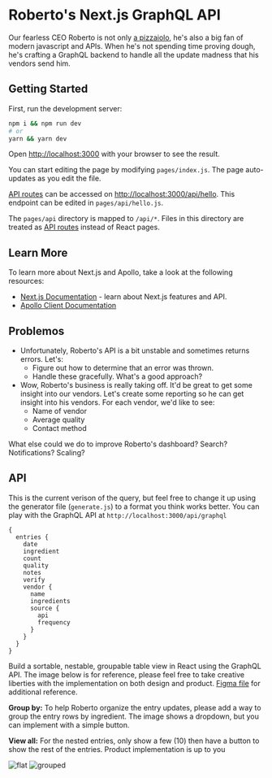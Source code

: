 # Roberto's Next.js GraphQL API

Our fearless CEO Roberto is not only [a pizzaiolo](https://github.com/monographhq/robertos/blob/main/README.md#roberto-il-pizzaiolo-), he's also a big fan of modern javascript and APIs. When he's not spending time proving dough, he's crafting a GraphQL backend to handle all the update madness that his vendors send him.

## Getting Started

First, run the development server:

```bash
npm i && npm run dev
# or
yarn && yarn dev
```

Open [http://localhost:3000](http://localhost:3000) with your browser to see the result.

You can start editing the page by modifying `pages/index.js`. The page auto-updates as you edit the file.

[API routes](https://nextjs.org/docs/api-routes/introduction) can be accessed on [http://localhost:3000/api/hello](http://localhost:3000/api/hello). This endpoint can be edited in `pages/api/hello.js`.

The `pages/api` directory is mapped to `/api/*`. Files in this directory are treated as [API routes](https://nextjs.org/docs/api-routes/introduction) instead of React pages.

## Learn More

To learn more about Next.js and Apollo, take a look at the following resources:

- [Next.js Documentation](https://nextjs.org/docs) - learn about Next.js features and API.
- [Apollo Client Documentation](https://www.apollographql.com/docs/react)

## Problemos

- Unfortunately, Roberto's API is a bit unstable and sometimes returns errors. Let's:
  - Figure out how to determine that an error was thrown.
  - Handle these gracefully. What's a good approach?
- Wow, Roberto's business is really taking off. It'd be great to get some insight into our vendors. Let's create some reporting so he can get insight into his vendors. For each vendor, we'd like to see:
  - Name of vendor
  - Average quality
  - Contact method

What else could we do to improve Roberto's dashboard? Search? Notifications? Scaling?

## API

This is the current verison of the query, but feel free to change it up using the generator file (`generate.js`) to a format you think works better. You can play with the GraphQL API at `http://localhost:3000/api/graphql`

```
{
  entries {
    date
    ingredient
    count
    quality
    notes
    verify
    vendor {
      name
      ingredients
      source {
        api
        frequency
      }
    }
  }
}
```

Build a sortable, nestable, groupable table view in React using the GraphQL API. The image below is for reference, please feel free to take creative liberties with the implementation on both design and product. [Figma file](https://www.figma.com/file/dmMcy9QvRHpWaxrOEQQrbG/Robertos-Dashboard?node-id=8%3A509) for additional reference.

**Group by:** To help Roberto organize the entry updates, please add a way to group the entry rows by ingredient. The image shows a dropdown, but you can implement with a simple button.

**View all:** For the nested entries, only show a few (10) then have a button to show the rest of the entries. Product implementation is up to you

![flat](https://user-images.githubusercontent.com/1373293/124149320-521a8380-da45-11eb-827b-7eae897ad87b.jpg)
![grouped](https://user-images.githubusercontent.com/1373293/124194357-4945a400-da7d-11eb-98be-9ae4e8bb1015.jpg)
